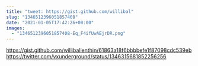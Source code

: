 ```yaml
---
title: "tweet: https://gist.github.com/willibal"
slug: "1346512396051857408"
date: "2021-01-05T17:42:26+00:00"
images:
  - "1346512396051857408-Eq_F4ifUwAEjrDR.png"
---
```

https://gist.github.com/williballenthin/61863a18f6bbbbefe1f87098cdc539eb https://twitter.com/vxunderground/status/1346315681852256256 